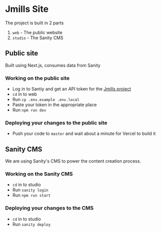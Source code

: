 # Jmills Site

The project is built in 2 parts

1. `web` - The public website
1. `studio` - The Sanity CMS

## Public site

Built using Next.js, consumes data from Sanity

### Working on the public site

- Log in to Santiy and get an API token for the [Jmills project](https://jmillsent.sanity.studio/)
- `cd` in to web
- Run `cp .env.example .env.local`
- Paste your token in the appropriate place
- Run `npm run dev`

### Deploying your changes to the public site

- Push your code to `master` and wait about a minute for Vercel to build it

## Sanity CMS

We are using Sanity's CMS to power the content creation process.

### Working on the Sanity CMS

- `cd` in to studio
- Run `sanity login`
- Run `npm run start`

### Deploying your changes to the CMS

- `cd` in to studio
- Run `sanity deploy`
